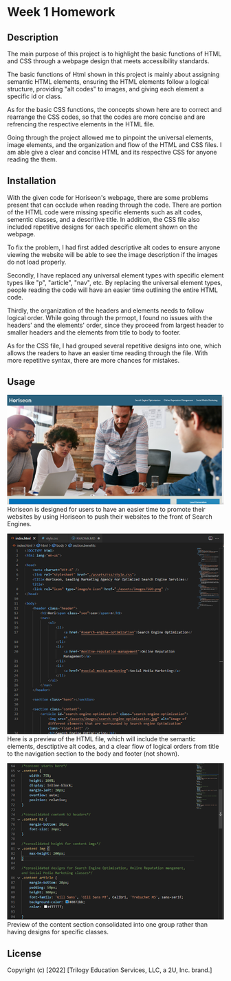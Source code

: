 # Week 1 Homework

## Description

The main purpose of this project is to highlight the basic functions of HTML and CSS through a webpage design that meets accessibility standards.

The basic functions of Html shown in this project is mainly about assigning semantic HTML elements, ensuring the HTML elements follow a logical structure, providing "alt codes" to images, and giving each element a specific id or class.  

As for the basic CSS functions, the concepts shown here are to correct and rearrange the CSS codes, so that the codes are more concise and are refrencing the respective elements in the HTML file.  

Going through the project allowed me to pinpoint the universal elements, image elements, and the organization and flow of the HTML and CSS files.  I am able give a clear and concise HTML and its respective CSS for anyone reading the them. 

## Installation

With the given code for Horiseon's webpage, there are some problems present that can occlude when reading through the code.  There are portion of the HTML code were missing specific elements such as alt codes, sementic classes, and a descritive title.  In addition, the CSS file also included repetitive designs for each specific element shown on the webpage.

To fix the problem, I had first added descriptive alt codes to ensure anyone viewing the website will be able to see the image description if the images do not load properly.

Secondly, I have replaced any universal element types with specific element types like "p", "article", "nav", etc.  By replacing the universal element types, people reading the code will have an easier time outlining the entire HTML code.  

Thirdly, the organization of the headers and elements needs to follow logical order.  While going through the prmopt, I found no issues with the headers' and the elements' order, since they proceed from largest header to smaller headers and the elements from title to body to footer.  

As for the CSS file, I had grouped several repetitive designs into one, which allows the readers to have an easier time reading through the file.  With more repetitive syntax, there are more chances for mistakes.

## Usage

![alt text](/assets/images/Horiseon%20Web%20Page%20Preview.png)
Horiseon is designed for users to have an easier time to promote their websites by using Horiseon to push their websites to the front of Search Engines.  

![alt text](/assets/images/Image-1.png)
Here is a preview of the HTML file, which will include the semantic elements, desctiptive alt codes, and a clear flow of logical orders from title to the navigation section to the body and footer (not shown).


![alt text](/assets/images/Image-2.png)
Preview of the content section consolidated into one group rather than having designs for specific classes.

## License

Copyright (c) [2022] [Trilogy Education Services, LLC, a 2U, Inc. brand.]
